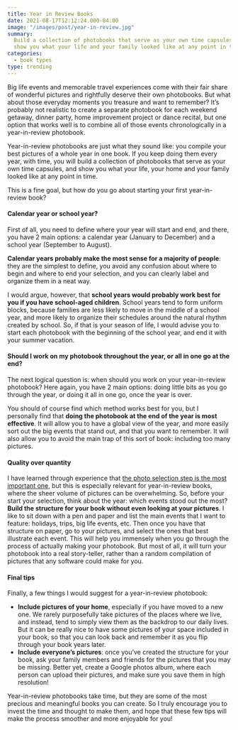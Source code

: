 ```yaml
---
title: Year in Review Books
date: 2021-08-17T12:12:24.000-04:00
image: "/images/post/year-in-review.jpg"
summary:
  Build a collection of photobooks that serve as your own time capsules, and
  show you what your life and your family looked like at any point in time.
categories:
  - book types
type: trending
---
```


Big life events and memorable travel experiences come with their fair share of
wonderful pictures and rightfully deserve their own photobooks. But what about those
everyday moments you treasure and want to remember? It’s probably not realistic to
create a separate photobook for each weekend getaway, dinner party, home improvement
project or dance recital, but one option that works well is to combine all of those
events chronologically in a year-in-review photobook.

Year-in-review photobooks are just what they sound like: you compile your best
pictures of a whole year in one book. If you keep doing them every year, with time,
you will build a collection of photobooks that serve as your own time capsules, and
show you what your life, your home and your family looked like at any point in time.

This is a fine goal, but how do you go about starting your first year-in-review book?

#### Calendar year or school year?

First of all, you need to define where your year will start and end, and there,
you have 2 main options: a calendar year (January to December) and a school year
(September to August).

**Calendar years probably make the most sense for a majority of people**: they are the
simplest to define, you avoid any confusion about where to begin and where to end your
selection, and you can clearly label and organize them in a neat way.

I would argue, however, that **school years would probably work best for you if you
have school-aged children**. School years tend to form uniform blocks, because families
are less likely to move in the middle of a school year, and more likely to organize
their schedules around the natural rhythm created by school. So, if that is your
season of life, I would advise you to start each photobook with the beginning of
the school year, and end it with your summer vacation.

#### Should I work on my photobook throughout the year, or all in one go at the end?

The next logical question is: when should you work on your year-in-review photobook?
Here again, you have 2 main options: doing little bits as you go through the year, or
doing it all in one go, once the year is over.

You should of course find which method works best for you, but I personally find
that **doing the photobook at the end of the year is most effective**. It will allow
you to have a global view of the year, and more easily sort out the big events that
stand out, and that you want to remember. It will also allow you to avoid the main
trap of this sort of book: including too many pictures.

#### Quality over quantity

I have learned through experience that
[the photo selection step is the most important one](/post/photo-selection), but this is
especially relevant for year-in-review books, where the sheer volume of pictures
can be overwhelming. So, before your start your selection, think about the year:
which events stood out the most? **Build the structure for your book without even
looking at your pictures**. I like to sit down with a pen and paper and list the main
events that I want to feature: holidays, trips, big life events, etc. Then once you
have that structure on paper, go to your pictures, and select the ones that best
illustrate each event. This will help you immensely when you go through the process
of actually making your photobook. But most of all, it will turn your photobook into
a real story-teller, rather than a random compilation of pictures that any software
could make for you.

#### Final tips

Finally, a few things I would suggest for a year-in-review photobook:

- **Include pictures of your home**, especially if you have moved to a new one. We
  rarely purposefully take pictures of the places where we live, and instead, tend to
  simply view them as the backdrop to our daily lives. But it can be really nice to have
  some pictures of your space included in your book, so that you can look back and
  remember it as you flip through your book years later.
- **Include everyone’s pictures**: once you’ve created the structure for your book,
  ask your family members and friends for the pictures that you may be missing. Better
  yet, create a Google photos album, where each person can upload their pictures, and
  make sure you save them in high resolution!

Year-in-review photobooks take time, but they are some of the most precious and
meaningful books you can create. So I truly encourage you to invest the time and
thought to make them, and hope that these few tips will make the process smoother
and more enjoyable for you!
